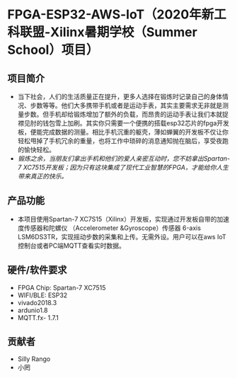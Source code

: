 # FPGA-ESP32-AWS-loT（2020年新工科联盟-Xilinx暑期学校（Summer School）项目）
## 项目简介
- 当下社会，人们的生活质量正在提升，更多人选择在锻炼时记录自己的身体情况、步数等等。他们大多携带手机或者是运动手表，其实主要需求无非就是测量步数。但手机却给锻炼增加了额外的负载，而昂贵的运动手表让我们本就捉襟见肘的钱包雪上加刷。其实你只需要一个便携的搭载esp32芯片的fpga开发板，便能完成数据的测量。相比手机沉重的躯壳，薄如蝉翼的开发板不仅让你轻松甩掉了手机冗余的重量，也将工作中琐碎的消息通知抛在脑后，享受夜跑的愉快轻松。
- *锻炼之余，当朋友们拿出手机和他们的爱人亲密互动时，您不妨拿出Spartan-7 XC7515开发板；因为只有这块集成了现代工业智慧的FPGA，才能给你人生带来真正的快乐。*
## 产品功能
- 本项目使用Spartan-7 XC7S15（Xilinx）开发板，实现通过开发板自带的加速度传感器和陀螺仪 （Accelerometer &Gyroscope）传感器 6-axis LSM6DS3TR，实现摇动步数的采集和上传。无需外设。用户可以在aws IoT 控制台或者PC端MQTT查看实时数据。
## 硬件/软件要求
- FPGA Chip: Spartan-7 XC7515
- WIFI/BLE: ESP32
- vivado2018.3
- ardunio1.8
- MQTT.fx- 1.7.1
## 贡献者
- Silly Rango
- 小罔
